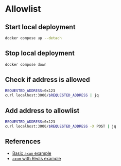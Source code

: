 <!--
cspell:word sadd
cspell:word sismember
cspell:word smembers
-->

# Allowlist

## Start local deployment

```sh
docker compose up --detach
```

## Stop local deployment

```sh
docker compose down
```

## Check if address is allowed

```sh
REQUESTED_ADDRESS=0x123
curl localhost:3000/$REQUESTED_ADDRESS | jq
```

## Add address to allowlist

```sh
REQUESTED_ADDRESS=0x123
curl localhost:3000/$REQUESTED_ADDRESS -X POST | jq
```

## References

- [Basic `axum` example]
- [`axum` with Redis example]

[basic `axum` example]: https://github.com/tokio-rs/axum/tree/main?tab=readme-ov-file#usage-example
[`axum` with redis example]: https://github.com/tokio-rs/axum/blob/main/examples/tokio-redis/src/main.rs
